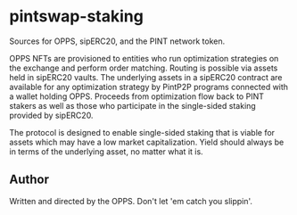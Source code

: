 # pintswap-staking

Sources for OPPS, sipERC20, and the PINT network token.

OPPS NFTs are provisioned to entities who run optimization strategies on the exchange and perform order matching. Routing is possible via assets held in sipERC20 vaults. The underlying assets in a sipERC20 contract are available for any optimization strategy by PintP2P programs connected with a wallet holding OPPS. Proceeds from optimization flow back to PINT stakers as well as those who participate in the single-sided staking provided by sipERC20.

The protocol is designed to enable single-sided staking that is viable for assets which may have a low market capitalization. Yield should always be in terms of the underlying asset, no matter what it is.

## Author

Written and directed by the OPPS. Don't let 'em catch you slippin'.
